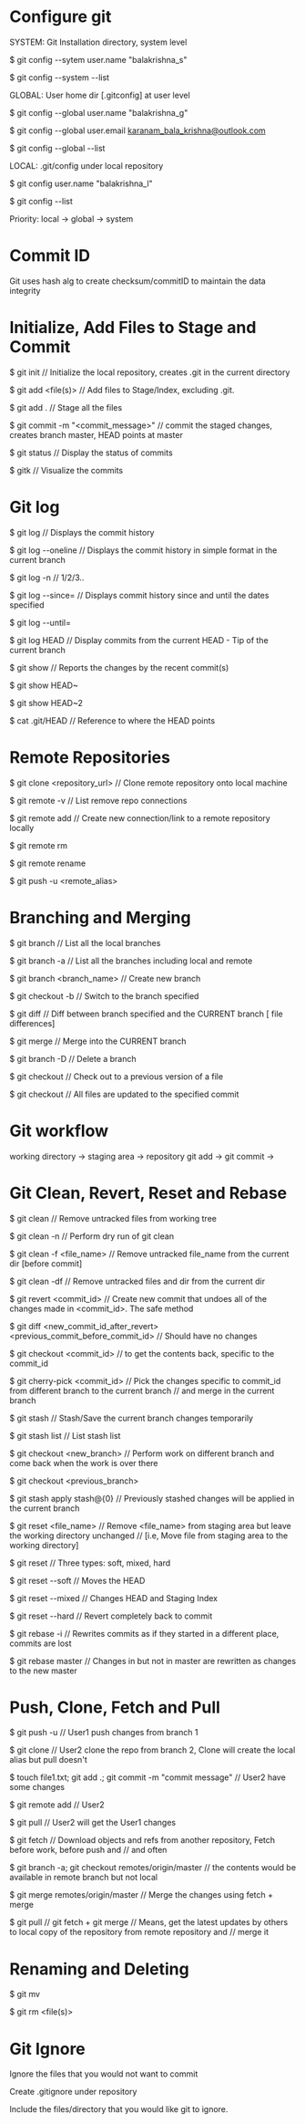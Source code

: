 # Configure git
SYSTEM: Git Installation directory, system level

$ git config --sytem user.name "balakrishna_s"

$ git config --system --list

GLOBAL: User home dir [.gitconfig] at user level

$ git config --global user.name "balakrishna_g" 

$ git config --global user.email karanam_bala_krishna@outlook.com

$ git config --global --list

LOCAL: .git/config under local repository

$ git config  user.name "balakrishna_l"

$ git config --list  

Priority: local -> global -> system

# Commit ID

Git uses hash alg to create checksum/commitID to maintain the data integrity

# Initialize, Add Files to Stage and Commit

$ git init          // Initialize the local repository, creates .git in the current directory

$ git add <file(s)>      // Add files to Stage/Index, excluding .git. 

$ git add .         // Stage all the files

$ git commit -m "<commit_message>"    // commit the staged changes, creates branch master, HEAD points at master

$ git status        // Display the status of commits

$ gitk           // Visualize the commits


# Git log

$ git log           // Displays the commit history

$ git log --oneline             // Displays the commit history in simple format in the current branch

$ git log -n <number of commits history to display>     //  1/2/3..

$ git log --since=<YYYY-MM-DD>   // Displays commit history since and until the dates specified

$ git log --until=<YYYY-MM-DD> 

$ git log HEAD      // Display commits from the current HEAD - Tip of the current branch

$ git show          // Reports the changes by the recent commit(s)

$ git show HEAD~

$ git show HEAD~2

$ cat .git/HEAD         // Reference to where the HEAD points 


# Remote Repositories

$ git clone <repository_url>         // Clone remote repository onto local machine

$ git remote -v         // List remove repo connections

$ git remote add <alias> <url>       // Create new connection/link to a remote repository locally

$ git remote rm <alias>

$ git remote rename <old-name> <new-name>

$ git push -u <remote_alias> <branch>

# Branching and Merging

$ git branch        // List all the local branches

$ git branch -a        // List all the branches including local and remote

$ git branch <branch_name> // Create new branch

$ git checkout -b <branch>     // Switch to the branch specified

$ git diff <branch>      // Diff between branch specified and the CURRENT branch [ file differences]

$ git merge <branch>        // Merge <branch> into the CURRENT branch

$ git branch -D <branch>        // Delete a branch

$ git checkout <commit> <file>      // Check out to a previous version of a file

$ git checkout <commit>         // All files are updated to the specified commit

# Git workflow 
working directory -> staging area -> repository 
               git add ->     git commit ->

# Git Clean, Revert, Reset and Rebase

$ git clean <options>       // Remove untracked files from working tree

$ git clean -n      // Perform dry run of git clean

$ git clean -f <file_name>     // Remove untracked file_name from the current dir [before commit]

$ git clean -df         // Remove untracked files and dir from the current dir

$ git revert <commit_id>       // Create new commit that undoes all of the changes made in <commit_id>. The safe method

$ git diff <new_commit_id_after_revert> <previous_commit_before_commit_id>  // Should have no changes

$ git checkout <commit_id>      // to get the contents back, specific to the commit_id

$ git cherry-pick <commit_id>   //  Pick the changes specific to commit_id from different branch to the current branch 
                                // and merge in the current branch

$ git stash         // Stash/Save the current branch changes temporarily 

$ git stash list    // List stash list

$ git checkout <new_branch>     // Perform work on different branch and come back when the work is over there

$ git checkout <previous_branch>

$ git stash apply stash@{0}  // Previously stashed changes will be applied in the current branch

$ git reset <file_name> // Remove <file_name> from staging area but leave the working directory unchanged 
                        // [i.e, Move file from staging area to the working directory] 

$ git reset <file>        // Three types: soft, mixed, hard

$ git reset --soft <commit>     // Moves the HEAD

$ git reset --mixed <commit>     // Changes HEAD and Staging Index

$ git reset --hard <commit>        // Revert completely back to commit

$ git rebase -i <base>          // Rewrites commits as if they started in a different place, commits are lost

$ git rebase master <base>      // Changes in <base> but not in master are rewritten as changes to the new master

# Push, Clone, Fetch and Pull

$ git push -u <alias> <branch>      // User1 push changes from branch 1

$ git clone <url>             // User2 clone the repo from branch 2, Clone will create the local alias but pull doesn't

$ touch file1.txt; git add .; git commit -m "commit message"  // User2 have some changes

$ git remote add <alias> <branch>   // User2

$ git pull <alias> <branch>       // User2 will get the User1 changes

$ git fetch <alias> <branch> //  Download objects and refs from another repository, Fetch before work, before push and
                             // and often

$ git branch -a; git checkout remotes/origin/master // the contents would be available in remote branch but not local

$ git merge remotes/origin/master // Merge the changes using fetch + merge

$ git pull  //   git fetch + git merge 
            //   Means, get the latest updates by others to local copy of the repository from remote repository and 
            //   merge it


# Renaming and Deleting

$ git mv <filename>

$ git rm <file(s)>

# Git Ignore
Ignore the files that you would not want to commit

Create .gitignore under repository

Include the files/directory that you would like git to ignore.

